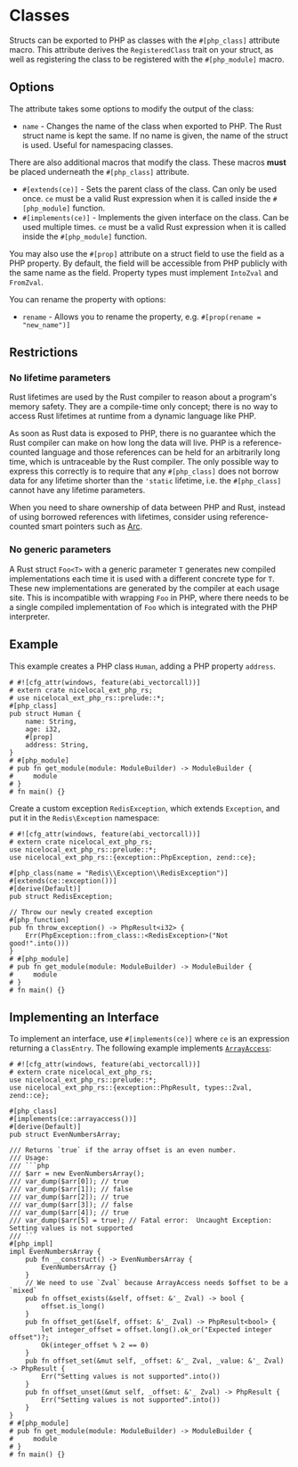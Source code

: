 # Classes

Structs can be exported to PHP as classes with the `#[php_class]` attribute
macro. This attribute derives the `RegisteredClass` trait on your struct, as
well as registering the class to be registered with the `#[php_module]` macro.

## Options

The attribute takes some options to modify the output of the class:

- `name` - Changes the name of the class when exported to PHP. The Rust struct
  name is kept the same. If no name is given, the name of the struct is used.
  Useful for namespacing classes.

There are also additional macros that modify the class. These macros **must** be
placed underneath the `#[php_class]` attribute.

- `#[extends(ce)]` - Sets the parent class of the class. Can only be used once.
  `ce` must be a valid Rust expression when it is called inside the
  `#[php_module]` function.
- `#[implements(ce)]` - Implements the given interface on the class. Can be used
  multiple times. `ce` must be a valid Rust expression when it is called inside
  the `#[php_module]` function.

You may also use the `#[prop]` attribute on a struct field to use the field as a
PHP property. By default, the field will be accessible from PHP publicly with
the same name as the field. Property types must implement `IntoZval` and
`FromZval`.

You can rename the property with options:

- `rename` - Allows you to rename the property, e.g.
  `#[prop(rename = "new_name")]`

## Restrictions

### No lifetime parameters

Rust lifetimes are used by the Rust compiler to reason about a program's memory safety.
They are a compile-time only concept;
there is no way to access Rust lifetimes at runtime from a dynamic language like PHP.

As soon as Rust data is exposed to PHP,
there is no guarantee which the Rust compiler can make on how long the data will live.
PHP is a reference-counted language and those references can be held
for an arbitrarily long time, which is untraceable by the Rust compiler.
The only possible way to express this correctly is to require that any `#[php_class]`
does not borrow data for any lifetime shorter than the `'static` lifetime,
i.e. the `#[php_class]` cannot have any lifetime parameters.

When you need to share ownership of data between PHP and Rust,
instead of using borrowed references with lifetimes, consider using
reference-counted smart pointers such as [Arc](https://doc.rust-lang.org/std/sync/struct.Arc.html).

### No generic parameters

A Rust struct `Foo<T>` with a generic parameter `T` generates new compiled implementations
each time it is used with a different concrete type for `T`.
These new implementations are generated by the compiler at each usage site.
This is incompatible with wrapping `Foo` in PHP,
where there needs to be a single compiled implementation of `Foo` which is integrated with the PHP interpreter.

## Example

This example creates a PHP class `Human`, adding a PHP property `address`.

```rust,no_run
# #![cfg_attr(windows, feature(abi_vectorcall))]
# extern crate nicelocal_ext_php_rs;
# use nicelocal_ext_php_rs::prelude::*;
#[php_class]
pub struct Human {
    name: String,
    age: i32,
    #[prop]
    address: String,
}
# #[php_module]
# pub fn get_module(module: ModuleBuilder) -> ModuleBuilder {
#     module
# }
# fn main() {}
```

Create a custom exception `RedisException`, which extends `Exception`, and put
it in the `Redis\Exception` namespace:

```rust,no_run
# #![cfg_attr(windows, feature(abi_vectorcall))]
# extern crate nicelocal_ext_php_rs;
use nicelocal_ext_php_rs::prelude::*;
use nicelocal_ext_php_rs::{exception::PhpException, zend::ce};

#[php_class(name = "Redis\\Exception\\RedisException")]
#[extends(ce::exception())]
#[derive(Default)]
pub struct RedisException;

// Throw our newly created exception
#[php_function]
pub fn throw_exception() -> PhpResult<i32> {
    Err(PhpException::from_class::<RedisException>("Not good!".into()))
}
# #[php_module]
# pub fn get_module(module: ModuleBuilder) -> ModuleBuilder {
#     module
# }
# fn main() {}
```

## Implementing an Interface

To implement an interface, use `#[implements(ce)]` where `ce` is an expression returning a `ClassEntry`.
The following example implements [`ArrayAccess`](https://www.php.net/manual/en/class.arrayaccess.php):
```rust,no_run
# #![cfg_attr(windows, feature(abi_vectorcall))]
# extern crate nicelocal_ext_php_rs;
use nicelocal_ext_php_rs::prelude::*;
use nicelocal_ext_php_rs::{exception::PhpResult, types::Zval, zend::ce};

#[php_class]
#[implements(ce::arrayaccess())]
#[derive(Default)]
pub struct EvenNumbersArray;

/// Returns `true` if the array offset is an even number.
/// Usage:
/// ```php
/// $arr = new EvenNumbersArray();
/// var_dump($arr[0]); // true
/// var_dump($arr[1]); // false
/// var_dump($arr[2]); // true
/// var_dump($arr[3]); // false
/// var_dump($arr[4]); // true
/// var_dump($arr[5] = true); // Fatal error:  Uncaught Exception: Setting values is not supported
/// ```
#[php_impl]
impl EvenNumbersArray {
    pub fn __construct() -> EvenNumbersArray {
        EvenNumbersArray {}
    }
    // We need to use `Zval` because ArrayAccess needs $offset to be a `mixed`
    pub fn offset_exists(&self, offset: &'_ Zval) -> bool {
        offset.is_long()
    }
    pub fn offset_get(&self, offset: &'_ Zval) -> PhpResult<bool> {
        let integer_offset = offset.long().ok_or("Expected integer offset")?;
        Ok(integer_offset % 2 == 0)
    }
    pub fn offset_set(&mut self, _offset: &'_ Zval, _value: &'_ Zval) -> PhpResult {
        Err("Setting values is not supported".into())
    }
    pub fn offset_unset(&mut self, _offset: &'_ Zval) -> PhpResult {
        Err("Setting values is not supported".into())
    }
}
# #[php_module]
# pub fn get_module(module: ModuleBuilder) -> ModuleBuilder {
#     module
# }
# fn main() {}
```
